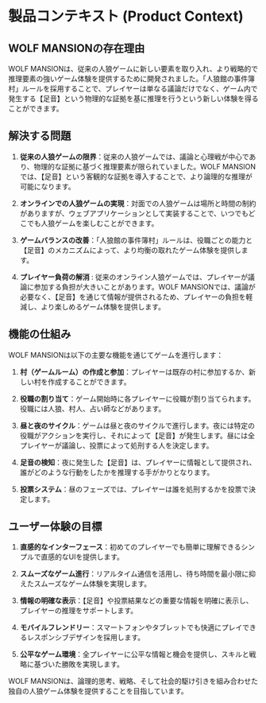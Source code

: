 # 製品コンテキスト (Product Context)

## WOLF MANSIONの存在理由

WOLF MANSIONは、従来の人狼ゲームに新しい要素を取り入れ、より戦略的で推理要素の強いゲーム体験を提供するために開発されました。「人狼館の事件簿村」ルールを採用することで、プレイヤーは単なる議論だけでなく、ゲーム内で発生する【足音】という物理的な証拠を基に推理を行うという新しい体験を得ることができます。

## 解決する問題

1. **従来の人狼ゲームの限界**：従来の人狼ゲームでは、議論と心理戦が中心であり、物理的な証拠に基づく推理要素が限られていました。WOLF MANSIONでは、【足音】という客観的な証拠を導入することで、より論理的な推理が可能になります。

2. **オンラインでの人狼ゲームの実現**：対面での人狼ゲームは場所と時間の制約がありますが、ウェブアプリケーションとして実装することで、いつでもどこでも人狼ゲームを楽しむことができます。

3. **ゲームバランスの改善**：「人狼館の事件簿村」ルールは、役職ごとの能力と【足音】のメカニズムによって、より均衡の取れたゲーム体験を提供します。

4. **プレイヤー負荷の解消** : 従来のオンライン人狼ゲームでは、プレイヤーが議論に参加する負担が大きいことがあります。WOLF MANSIONでは、議論が必要なく、【足音】を通じて情報が提供されるため、プレイヤーの負担を軽減し、より楽しめるゲーム体験を提供します。

## 機能の仕組み

WOLF MANSIONは以下の主要な機能を通じてゲームを進行します：

1. **村（ゲームルーム）の作成と参加**：プレイヤーは既存の村に参加するか、新しい村を作成することができます。

2. **役職の割り当て**：ゲーム開始時に各プレイヤーに役職が割り当てられます。役職には人狼、村人、占い師などがあります。

3. **昼と夜のサイクル**：ゲームは昼と夜のサイクルで進行します。夜には特定の役職がアクションを実行し、それによって【足音】が発生します。昼には全プレイヤーが議論し、投票によって処刑する人を決定します。

4. **足音の検知**：夜に発生した【足音】は、プレイヤーに情報として提供され、誰がどのような行動をしたかを推理する手がかりとなります。

5. **投票システム**：昼のフェーズでは、プレイヤーは誰を処刑するかを投票で決定します。

## ユーザー体験の目標

1. **直感的なインターフェース**：初めてのプレイヤーでも簡単に理解できるシンプルで直感的なUIを提供します。

2. **スムーズなゲーム進行**：リアルタイム通信を活用し、待ち時間を最小限に抑えたスムーズなゲーム体験を実現します。

3. **情報の明確な表示**：【足音】や投票結果などの重要な情報を明確に表示し、プレイヤーの推理をサポートします。

4. **モバイルフレンドリー**：スマートフォンやタブレットでも快適にプレイできるレスポンシブデザインを採用します。

5. **公平なゲーム環境**：全プレイヤーに公平な情報と機会を提供し、スキルと戦略に基づいた勝敗を実現します。

WOLF MANSIONは、論理的思考、戦略、そして社会的駆け引きを組み合わせた独自の人狼ゲーム体験を提供することを目指しています。
